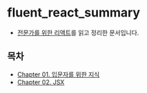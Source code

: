 # fluent_react_summary

- [전문가를 위한 리액트](https://product.kyobobook.co.kr/detail/S000214977649)를 읽고 정리한 문서입니다.

## 목차

- [Chapter 01. 입문자를 위한 지식](./01.md)
- [Chapter 02. JSX](./02.md)
